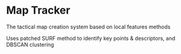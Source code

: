 Map Tracker
=============

The  tactical map creation system based on local features methods

Uses patched SURF method to identify key points & descriptors, and DBSCAN clustering
